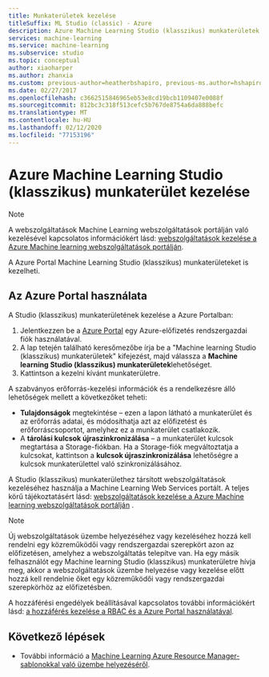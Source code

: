 ```yaml
---
title: Munkaterületek kezelése
titleSuffix: ML Studio (classic) - Azure
description: Azure Machine Learning Studio (klasszikus) munkaterületek hozzáférésének kezelése, valamint Machine Learning API-webszolgáltatások üzembe helyezése és kezelése
services: machine-learning
ms.service: machine-learning
ms.subservice: studio
ms.topic: conceptual
author: xiaoharper
ms.author: zhanxia
ms.custom: previous-author=heatherbshapiro, previous-ms.author=hshapiro
ms.date: 02/27/2017
ms.openlocfilehash: c3662515846965eb53e8cd19bcb1109407e0088f
ms.sourcegitcommit: 812bc3c318f513cefc5b767de8754a6da888befc
ms.translationtype: MT
ms.contentlocale: hu-HU
ms.lasthandoff: 02/12/2020
ms.locfileid: "77153196"
---
```

# <a name="manage-an-azure-machine-learning-studio-classic-workspace"></a>Azure Machine Learning Studio (klasszikus) munkaterület kezelése

> [!NOTE]
> A webszolgáltatások Machine Learning webszolgáltatások portálján való kezelésével kapcsolatos információkért lásd: [webszolgáltatások kezelése a Azure Machine learning webszolgáltatások portálján](manage-new-webservice.md).
> 
> 

A Azure Portal Machine Learning Studio (klasszikus) munkaterületeket is kezelheti.



## <a name="use-the-azure-portal"></a>Az Azure Portal használata

A Studio (klasszikus) munkaterületének kezelése a Azure Portalban:

1. Jelentkezzen be a [Azure Portal](https://portal.azure.com/) egy Azure-előfizetés rendszergazdai fiók használatával.
2. A lap tetején található keresőmezőbe írja be a "Machine learning Studio (klasszikus) munkaterületek" kifejezést, majd válassza a **Machine learning Studio (klasszikus) munkaterületek**lehetőséget.
3. Kattintson a kezelni kívánt munkaterületre.

A szabványos erőforrás-kezelési információk és a rendelkezésre álló lehetőségek mellett a következőket teheti:

- **Tulajdonságok** megtekintése – ezen a lapon látható a munkaterület és az erőforrás adatai, és módosíthatja azt az előfizetést és erőforráscsoportot, amelyhez ez a munkaterület csatlakozik.
- A **tárolási kulcsok újraszinkronizálása** – a munkaterület kulcsok megtartása a Storage-fiókban. Ha a Storage-fiók megváltoztatja a kulcsokat, kattintson a **kulcsok újraszinkronizálása** lehetőségre a kulcsok munkaterülettel való szinkronizálásához.

A Studio (klasszikus) munkaterülethez társított webszolgáltatások kezeléséhez használja a Machine Learning Web Services portált. A teljes körű tájékoztatásért lásd: [webszolgáltatások kezelése a Azure Machine learning webszolgáltatások portálján](manage-new-webservice.md) .

> [!NOTE]
> Új webszolgáltatások üzembe helyezéséhez vagy kezeléséhez hozzá kell rendelni egy közreműködői vagy rendszergazdai szerepkört azon az előfizetésen, amelyhez a webszolgáltatás telepítve van. Ha egy másik felhasználót egy Machine learning Studio (klasszikus) munkaterületre hívja meg, akkor a webszolgáltatások üzembe helyezése vagy kezelése előtt hozzá kell rendelnie őket egy közreműködői vagy rendszergazdai szerepkörhöz az előfizetésben. 
> 
>A hozzáférési engedélyek beállításával kapcsolatos további információkért lásd: [a hozzáférés kezelése a RBAC és a Azure Portal használatával](../../role-based-access-control/role-assignments-portal.md).

## <a name="next-steps"></a>Következő lépések
* További információ a [Machine Learning Azure Resource Manager-sablonokkal való üzembe helyezéséről](deploy-with-resource-manager-template.md). 
